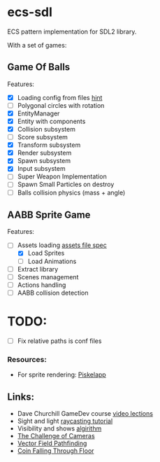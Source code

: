 # ecs-sdl

ECS pattern implementation for SDL2 library. 

With a set of games:

## Game Of Balls

Features:
- [x] Loading config from files [hint](https://youtu.be/b-zZXFObb2o?si=rioryb1QRjwuIIjv&t=5602)
- [ ] Polygonal circles with rotation
- [x] EntityManager
- [x] Entity with components
- [x] Collision subsystem
- [ ] Score subsystem
- [x] Transform subsystem
- [x] Render subsystem
- [x] Spawn subsystem
- [x] Input subsystem
- [ ] Super Weapon Implementation
- [ ] Spawn Small Particles on destroy
- [ ] Balls collision physics (mass + angle)

## AABB Sprite Game

Features:
- [ ] Assets loading [assets file spec](https://www.youtube.com/watch?v=2ilA46JFiX0&list=PL_xRyXins84_Jf-aCh7chj47HR4oZLPwK&index=12)
  - [x] Load Sprites
  - [ ] Load Animations
- [ ] Extract library
- [ ] Scenes management
- [ ] Actions handling
- [ ] AABB collision detection

# TODO:

- [ ] Fix relative paths is conf files

### Resources:

- For sprite rendering: [Piskelapp](https://www.piskelapp.com/p/create/sprite)

## Links:

- Dave Churchill GameDev course [video lections](https://www.youtube.com/watch?v=hngvIDUMD88&list=PL_xRyXins849E1WPuutEApdyTa0Bfxhzq) 
- Sight and light [raycasting tutorial](https://ncase.me/sight-and-light/)
- Visibility and shows [algirithm](https://www.redblobgames.com/articles/visibility/)
- [The Challenge of Cameras](https://www.youtube.com/watch?v=bHdi5Ar8GXw)
- [Vector Field Pathfinding](https://code.tutsplus.com/understanding-goal-based-vector-field-pathfinding--gamedev-9007t)
- [Coin Falling Through Floor](https://www.youtube.com/watch?v=oQ7dXvMfr30)